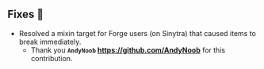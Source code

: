 ## Fixes 🌽
- Resolved a mixin target for Forge users (on Sinytra) that caused items to break immediately.
  - Thank you **`AndyNoob` https://github.com/AndyNoob** for this contribution.